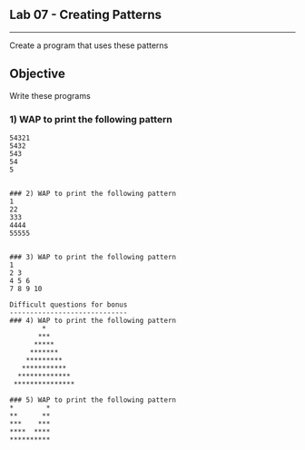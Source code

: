 ## Lab 07 - Creating Patterns
___

Create a program that uses these patterns

## Objective

Write these programs


### 1) WAP to print the following pattern
```
54321
5432
543
54
5


### 2) WAP to print the following pattern
1
22
333
4444
55555


### 3) WAP to print the following pattern
1
2 3
4 5 6
7 8 9 10

Difficult questions for bonus
-----------------------------
### 4) WAP to print the following pattern
        *
       ***
      *****
     *******
    *********
   ***********
  *************
 ***************

### 5) WAP to print the following pattern
*        *
**      **
***    ***
****  ****
********** 
```
